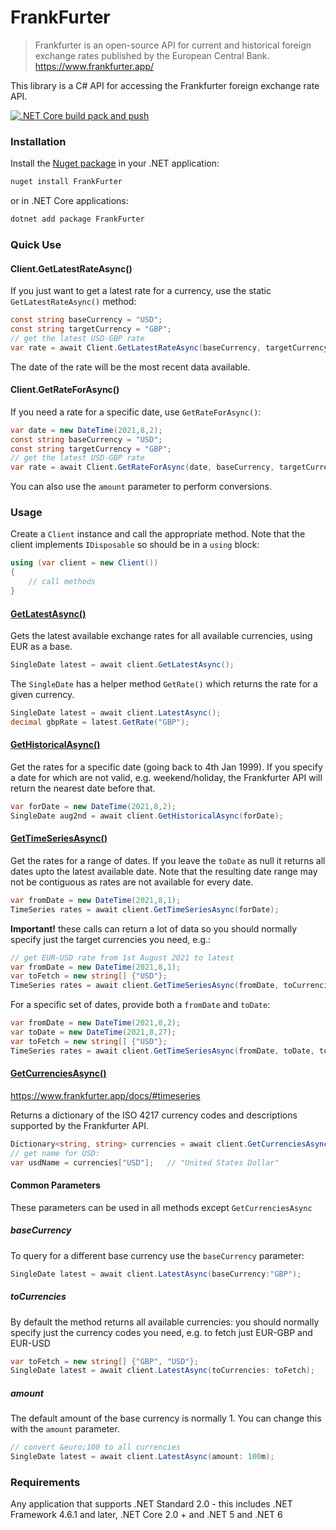 # FrankFurter

> Frankfurter is an open-source API for current and historical foreign exchange rates published by the European Central Bank. 
> https://www.frankfurter.app/

This library is a C# API for accessing the Frankfurter foreign exchange rate API.

[![.NET Core build pack and push](https://github.com/conficient/FrankFurter/actions/workflows/dotnet.yml/badge.svg)](https://github.com/conficient/FrankFurter/actions/workflows/dotnet.yml)

### Installation

Install the [Nuget package](https://www.nuget.org/packages/FrankFurter/) in your .NET application:
```cmd
nuget install FrankFurter
```
or in .NET Core applications:
```cmd
dotnet add package FrankFurter
```

### Quick Use

#### Client.GetLatestRateAsync()

If you just want to get a latest rate for a currency, use the static `GetLatestRateAsync()` method:
```c#
const string baseCurrency = "USD";
const string targetCurrency = "GBP";
// get the latest USD-GBP rate 
var rate = await Client.GetLatestRateAsync(baseCurrency, targetCurrency);
```
The date of the rate will be the most recent data available.

#### Client.GetRateForAsync()
If you need a rate for a specific date, use `GetRateForAsync()`:
```c#
var date = new DateTime(2021,8,2);
const string baseCurrency = "USD";
const string targetCurrency = "GBP";
// get the latest USD-GBP rate 
var rate = await Client.GetRateForAsync(date, baseCurrency, targetCurrency);
```
You can also use the `amount` parameter to perform conversions.

### Usage

Create a `Client` instance and call the appropriate method. Note that the client
implements `IDisposable` so should be in a `using` block:
```c#
using (var client = new Client())
{
    // call methods
}
```

#### [GetLatestAsync()](https://www.frankfurter.app/docs/#latest)

Gets the latest available exchange rates for all available currencies, using EUR as a base.
```c#
SingleDate latest = await client.GetLatestAsync();
```

The `SingleDate` has a helper method `GetRate()` which returns the rate for a given currency.
```c#
SingleDate latest = await client.LatestAsync();
decimal gbpRate = latest.GetRate("GBP");
```

#### [GetHistoricalAsync()](https://www.frankfurter.app/docs/#historical)

Get the rates for a specific date (going back to 4th Jan 1999). If you specify a date for which are not valid, e.g. weekend/holiday, the Frankfurter API will return the nearest date before that.

```c#
var forDate = new DateTime(2021,8,2);
SingleDate aug2nd = await client.GetHistoricalAsync(forDate);
```

#### [GetTimeSeriesAsync()](https://www.frankfurter.app/docs/#timeseries)

Get the rates for a range of dates. If you leave the `toDate` as null it returns all dates upto the latest available date. Note that the resulting date range may not be contiguous as rates are not available for every date.
```c#
var fromDate = new DateTime(2021,8,1);
TimeSeries rates = await client.GetTimeSeriesAsync(forDate);
```

**Important!** these calls can return a lot of data so you should normally specify just the target currencies you need, e.g.:
```c#
// get EUR-USD rate from 1st August 2021 to latest
var fromDate = new DateTime(2021,8,1);
var toFetch = new string[] {"USD"};
TimeSeries rates = await client.GetTimeSeriesAsync(fromDate, toCurrencies: toFetch);
```

For a specific set of dates, provide both a `fromDate` and `toDate`:
```c#
var fromDate = new DateTime(2021,8,2);
var toDate = new DateTime(2021,8,27);
var toFetch = new string[] {"USD"};
TimeSeries rates = await client.GetTimeSeriesAsync(fromDate, toDate, toCurrencies: toFetch);
```
#### [GetCurrenciesAsync()]()

https://www.frankfurter.app/docs/#timeseries

Returns a dictionary of the ISO 4217 currency codes and descriptions supported by the Frankfurter API.
```c#
Dictionary<string, string> currencies = await client.GetCurrenciesAsync();
// get name for USD:
var usdName = currencies["USD"];   // "United States Dollar"
```


#### Common Parameters

These parameters can be used in all methods except `GetCurrenciesAsync`

##### baseCurrency

To query for a different base currency use the `baseCurrency` parameter:
```c#
SingleDate latest = await client.LatestAsync(baseCurrency:"GBP");
```

##### toCurrencies

By default the method returns all available currencies: you should normally specify just the currency codes you need, e.g. to fetch just EUR-GBP and EUR-USD

```c#
var toFetch = new string[] {"GBP", "USD"};
SingleDate latest = await client.LatestAsync(toCurrencies: toFetch);
```

##### amount

The default amount of the base currency is normally 1. You can change this with the `amount` parameter.

```c#
// convert &euro;100 to all currencies
SingleDate latest = await client.LatestAsync(amount: 100m);
```


### Requirements

Any application that supports .NET Standard 2.0 - this includes .NET Framework 4.6.1 and later, .NET Core 2.0 + and .NET 5 and .NET 6
